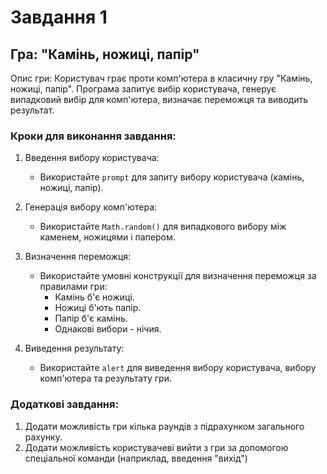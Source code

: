 # Завдання 1

## Гра: "Камінь, ножиці, папір"

Опис гри:
Користувач грає проти комп'ютера в класичну гру "Камінь, ножиці, папір". Програма запитує вибір користувача, генерує випадковий вибір для комп'ютера, визначає переможця та виводить результат.

### Кроки для виконання завдання:

1. Введення вибору користувача:
   - Використайте `prompt` для запиту вибору користувача (камінь, ножиці, папір).

2. Генерація вибору комп'ютера:
   - Використайте `Math.random()` для випадкового вибору між каменем, ножицями і папером.

3. Визначення переможця:
   - Використайте умовні конструкції для визначення переможця за правилами гри:
     - Камінь б'є ножиці.
     - Ножиці б'ють папір.
     - Папір б'є камінь.
     - Однакові вибори - нічия.

4. Виведення результату:
   - Використайте `alert` для виведення вибору користувача, вибору комп'ютера та результату гри.

### Додаткові завдання:
1. Додати можливість гри кілька раундів з підрахунком загального рахунку.
2. Додати можливість користувачеві вийти з гри за допомогою спеціальної команди (наприклад, введення "вихід")